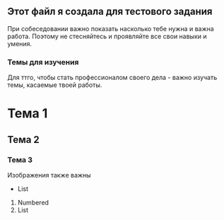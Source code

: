 ## Этот файл я создала для тестового задания

При собеседовании важно показать насколько тебе нужна и важна работа. Поэтому не стесняйтесь и проявляйте все свои навыки и умения.

### Темы для изучения

Для ттго, чтобы стать профессионалом своего дела - важно изучать темы, касаемые твоей работы.
# Тема 1
## Тема 2
### Тема 3

Изображения также важны
- List

1. Numbered
2. List

